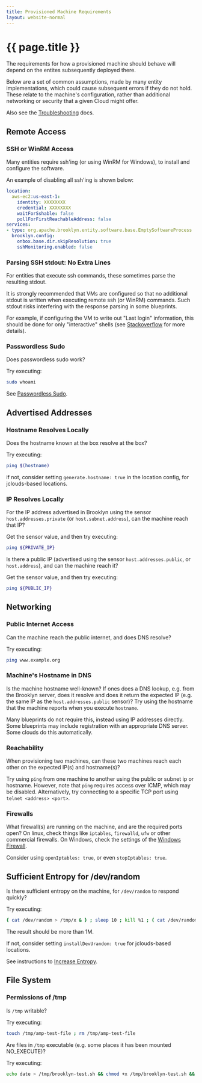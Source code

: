 ```yaml
---
title: Provisioned Machine Requirements
layout: website-normal
---
```

# {{ page.title }}

The requirements for how a provisioned machine should behave will depend on the
entites subsequently deployed there.

Below are a set of common assumptions, made by many entity implementations, which
could cause subsequent errors if they do not hold. These relate to the machine's 
configuration, rather than additional networking or security that a given Cloud 
might offer.

Also see the [Troubleshooting]({{book.path.docs}}/ops/troubleshooting/) docs.


## Remote Access

### SSH or WinRM Access

Many entities require ssh'ing (or using WinRM for Windows), to install and configure 
the software.

An example of disabling all ssh'ing is shown below:

```yaml
location:
  aws-ec2:us-east-1:
    identity: XXXXXXXX
    credential: XXXXXXXX
    waitForSshable: false
    pollForFirstReachableAddress: false
services:
- type: org.apache.brooklyn.entity.software.base.EmptySoftwareProcess
  brooklyn.config:
    onbox.base.dir.skipResolution: true
    sshMonitoring.enabled: false
```

### Parsing SSH stdout: No Extra Lines

For entities that execute ssh commands, these sometimes parse the resulting stdout.

It is strongly recommended that VMs are configured so that no additional stdout is written when executing 
remote ssh (or WinRM) commands. Such stdout risks interfering with the response parsing in some blueprints.

For example, if configuring the VM to write out "Last login" information, this should be done for only 
"interactive" shells (see [Stackoverflow](http://stackoverflow.com/a/415444/1393883) for more details).


### Passwordless Sudo

Does passwordless sudo work?

Try executing:

```bash
sudo whoami
```

See [Passwordless Sudo]({{book.path.docs}}/locations/index.html#passwordless-sudo).


## Advertised Addresses

### Hostname Resolves Locally

Does the hostname known at the box resolve at the box?

Try executing:

```bash
ping $(hostname)
```

if not, consider setting `generate.hostname: true` in the location config, for jclouds-based locations.


### IP Resolves Locally

For the IP address advertised in Brooklyn using the sensor `host.addresses.private` (or `host.subnet.address`), 
can the machine reach that IP?

Get the sensor value, and then try executing:

```bash
ping ${PRIVATE_IP}
```

Is there a public IP (advertised using the sensor `host.addresses.public`, or `host.address`), and can the 
machine reach it?

Get the sensor value, and then try executing:

```bash
ping ${PUBLIC_IP}
```

## Networking

### Public Internet Access

Can the machine reach the public internet, and does DNS resolve?

Try executing:

```bash
ping www.example.org
```

### Machine's Hostname in DNS

Is the machine hostname well-known? If ones does a DNS lookup, e.g. from the Brooklyn server, does it resolve and 
does it return the expected IP (e.g. the same IP as the `host.addresses.public` sensor)? Try using the hostname
that the machine reports when you execute `hostname`.

Many blueprints do not require this, instead using IP addresses directly. Some blueprints may include registration
with an appropriate DNS server. Some clouds do this automatically.


### Reachability

When provisioning two machines, can these two machines reach each other on the expected IP(s) and hostname(s)?

Try using `ping` from one machine to another using the public or subnet ip or hostname.
However, note that `ping` requires access over ICMP, which may be disabled. Alternatively,
try connecting to a specific TCP port using `telnet <address> <port>`.


### Firewalls

What firewall(s) are running on the machine, and are the required ports open?
On linux, check things like `iptables`, `firewalld`, `ufw` or other commercial
firewalls. On Windows, check the settings of the 
[Windows Firewall](https://en.wikipedia.org/wiki/Windows_Firewall).

Consider using `openIptables: true`, or even `stopIptables: true`.


## Sufficient Entropy for /dev/random

Is there sufficient entropy on the machine, for `/dev/random` to respond quickly?

Try executing:

```bash
{ cat /dev/random > /tmp/x & } ; sleep 10 ; kill %1 ; { cat /dev/random > /tmp/x & } ; sleep 1 ; kill %1 ; wc /tmp/x | awk '{print $3}'
```

The result should be more than 1M.

If not, consider setting `installDevUrandom: true` for jclouds-based locations.

See instructions to [Increase Entropy]({{book.path.docs}}/ops/troubleshooting/increase-entropy.html).


## File System

### Permissions of /tmp

Is `/tmp` writable?

Try executing:

```bash
touch /tmp/amp-test-file ; rm /tmp/amp-test-file
```

Are files in `/tmp` executable (e.g. some places it has been mounted NO_EXECUTE)?

Try executing:

```bash
echo date > /tmp/brooklyn-test.sh && chmod +x /tmp/brooklyn-test.sh && /tmp/brooklyn-test.sh && rm /tmp/brooklyn-test.sh
```
